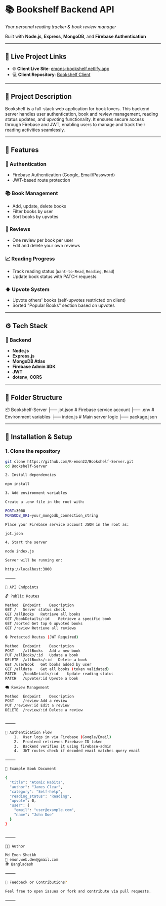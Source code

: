 
<div >

# 📚 Bookshelf Backend API  
_Your personal reading tracker & book review manager_

Built with **Node.js**, **Express**, **MongoDB**, and **Firebase Authentication**

</div>

---

## 🔗 Live Project Links

- 🌐 **Client Live Site**: [emons-bookshelf.netlify.app](https://emons-bookshelf.netlify.app)
- 💻 **Client Repository**: [Bookshelf Client](https://github.com/K-emon22/Bookshelf-Client)

---

## 🧾 Project Description

Bookshelf is a full-stack web application for book lovers. This backend server handles user authentication, book and review management, reading status updates, and upvoting functionality. It ensures secure access through Firebase and JWT, enabling users to manage and track their reading activities seamlessly.

---

## 🚀 Features

### 🔐 Authentication
- Firebase Authentication (Google, Email/Password)
- JWT-based route protection

### 📚 Book Management
- Add, update, delete books
- Filter books by user
- Sort books by upvotes

### 💬 Reviews
- One review per book per user
- Edit and delete your own reviews

### 📈 Reading Progress
- Track reading status (`Want-to-Read`, `Reading`, `Read`)
- Update book status with PATCH requests

### ⬆️ Upvote System
- Upvote others' books (self-upvotes restricted on client)
- Sorted "Popular Books" section based on upvotes

---

## ⚙️ Tech Stack

### 🧩 Backend
- **Node.js**
- **Express.js**
- **MongoDB Atlas**
- **Firebase Admin SDK**
- **JWT**
- **dotenv**, **CORS**

---

## 📁 Folder Structure

📦 Bookshelf-Server
├── jot.json             # Firebase service account
├── .env                 # Environment variables
├── index.js             # Main server logic
├── package.json

---

## 🔧 Installation & Setup

### 1. Clone the repository

```bash
git clone https://github.com/K-emon22/Bookshelf-Server.git
cd Bookshelf-Server

2. Install dependencies

npm install

3. Add environment variables

Create a .env file in the root with:

PORT=3000
MONGODB_URI=your_mongodb_connection_string

Place your Firebase service account JSON in the root as:

jot.json

4. Start the server

node index.js

Server will be running on:

http://localhost:3000

⸻

📡 API Endpoints

🔓 Public Routes

Method	Endpoint	Description
GET	/	Server status check
GET	/allBooks	Retrieve all books
GET	/bookDetails/:id	Retrieve a specific book
GET	/sorted	Get top 6 upvoted books
GET	/review	Retrieve all reviews

🔒 Protected Routes (JWT Required)

Method	Endpoint	Description
POST	/allBooks	Add a new book
PUT	/allBooks/:id	Update a book
DELETE	/allBooks/:id	Delete a book
GET	/userBook	Get books added by user
GET	/alldata	Get all books (token validated)
PATCH	/bookDetails/:id	Update reading status
PATCH	/upvote/:id	Upvote a book

🗨️ Review Management

Method	Endpoint	Description
POST	/review	Add a review
PUT	/review/:id	Edit a review
DELETE	/review/:id	Delete a review


⸻

🔐 Authentication Flow
	1.	User logs in via Firebase (Google/Email)
	2.	Frontend retrieves Firebase ID token
	3.	Backend verifies it using firebase-admin
	4.	JWT routes check if decoded email matches query email

⸻

📌 Example Book Document

{
  "title": "Atomic Habits",
  "author": "James Clear",
  "category": "Self-help",
  "reading_status": "Reading",
  "upvote": 0,
  "user": {
    "email": "user@example.com",
    "name": "John Doe"
  }
}


⸻

🧑‍💻 Author

Md Emon Sheikh
📧 emon.web.dev@gmail.com
🌍 Bangladesh

⸻

💬 Feedback or Contributions?

Feel free to open issues or fork and contribute via pull requests.

⸻

